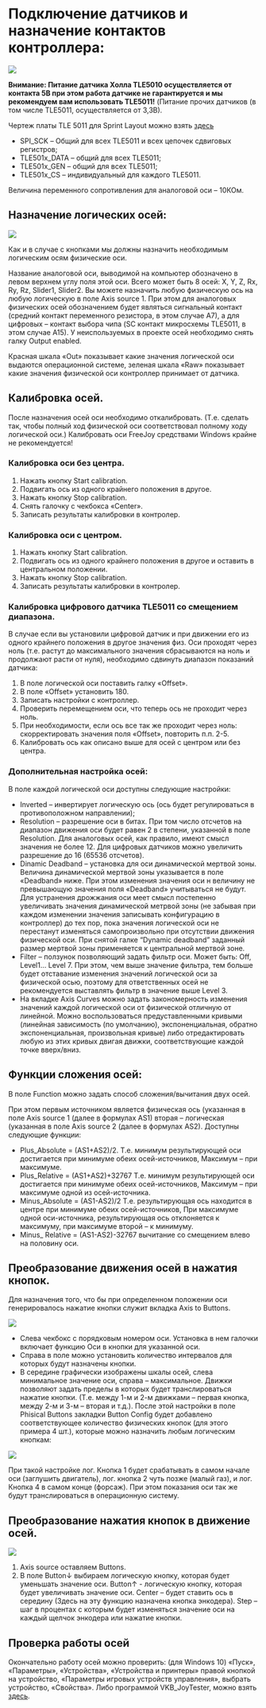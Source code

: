 # Подключение датчиков и назначение контактов контроллера:

![](https://github.com/FreeJoy-Team/FreeJoyConfigurator/blob/master/images/rus_guide/A1.jpg)
 
**Внимание: Питание датчика Холла TLE5010 осуществляется от контакта 5В при этом работа датчике не гарантируется и мы рекомендуем вам использовать TLE5011!** (Питание прочих датчиков (в том числе TLE5011, осуществляется от 3,3В).

Чертеж платы TLE 5011 для Sprint Layout можно взять [здесь](https://github.com/FreeJoy-Team/FreeJoyConfigurator/blob/master/third_party/)
* SPI_SCK – Общий для всех TLE5011 и всех цепочек сдвиговых регистров;
* TLE501x_DATA – общий для всех TLE5011;
* TLE501x_GEN – общий для всех TLE5011;
* TLE501x_CS – индивидуальный для каждого TLE5011.

Величина переменного сопротивления для аналоговой оси – 10КОм.

## Назначение логических осей:

![](https://github.com/FreeJoy-Team/FreeJoyConfigurator/blob/master/images/rus_guide/A1.jpg)
 
Как и в случае с кнопками мы должны назначить необходимым логическим осям физические оси.

Название аналоговой оси, выводимой на компьютер обозначено в левом верхнем углу поля этой оси. Всего может быть 8 осей: X, Y, Z, Rx, Ry, Rz, Slider1, Slider2. Вы можете назначить любую физическую ось на любую логическую в поле Axis source 1. При этом для аналоговых физических осей обозначением будет являться сигнальный контакт (средний контакт переменного резистора, в этом случае А7), а для цифровых – контакт выбора чипа (SC контакт микросхемы TLE5011, в этом случае А15). У неиспользуемых в проекте осей необходимо снять галку Output enabled.

Красная шкала «Out» показывает какие значения логической оси выдаются операционной системе, зеленая шкала «Raw» показывает какие значения физической оси контроллер принимает от датчика.
## Калибровка осей.
После назначения осей оси необходимо откалибровать. (Т.е. сделать так, чтобы полный ход физической оси соответствовал полному ходу логической оси.) Калибровать оси FreeJoy средствами Windows крайне не рекомендуется!
### Калибровка оси без центра.
1. Нажать кнопку Start calibration.
1. Подвигать ось из одного крайнего положения в другое.
1. Нажать кнопку Stop calibration.
1. Снять галочку с чекбокса «Center».
1. Записать результаты калибровки в контролер.
### Калибровка оси с центром.
1. Нажать кнопку Start calibration.
1. Подвигать ось из одного крайнего положения в другое и оставить в центральном положении.
1. Нажать кнопку Stop calibration.
1. Записать результаты калибровки в контролер.
### Калибровка цифрового датчика TLE5011 со смещением диапазона.
В случае если вы установили цифровой датчик и при движении его из одного крайнего положения в другое значения физ. Оси проходят через ноль (т.е. растут до максимального значения сбрасываются на ноль и продолжают расти от нуля), необходимо сдвинуть диапазон показаний датчика:
1. В поле логической оси поставить галку «Offset».
1. В поле «Offset» установить 180.
1. Записать настройки с контроллер.
1. Проверить перемещением оси, что теперь ось не проходит через ноль.
1. При необходимости, если ось все так же проходит через ноль: скорректировать значения поля «Offset», повторить п.п. 2-5.
1. Калибровать ось как описано выше для осей с центром или без центра.
### Дополнительная настройка осей:
В поле каждой логической оси доступны следующие настройки:
* Inverted – инвертирует логическую ось (ось будет регулироваться в противоположном направлении);
* Resolution – разрешение оси в битах. При том число отсчетов на диапазон движения оси будет равен 2 в степени, указанной в поле Resolution. Для аналоговых осей, как правило, имеют смысл значения не более 12. Для цифровых датчиков можно увеличить разрешение до 16 (65536 отсчетов).
* Dinamic Deadband – установка для оси динамической мертвой зоны. Величина динамической мертвой зоны указывается в поле «Deadband» ниже. При этом изменения значения оси н величину не превышающую значения поля «Deadband» учитываться не будут. Для устранения дрожжания оси меет смысл постепенно увеличивать значения динамической метрвой зоны (не забывая при каждом изменении значения записывать конфигурацию в контроллер) до тех пор, пока значения логической оси не перестанут изменяться самопроизвольно при отсутствии движения физической оси. При снятой галке “Dynamic deadband” заданный размер мертвой зоны применяется к центральной мертвой зоне.
* Filter – ползунок позволяющий задать фильтр оси. Может быть: Off, Level1… Level 7. При этом, чем выше значение фильтра, тем больше будет отставание изменения значений логической оси за физической осью, поэтому для ответственных осей не рекомендуется выставлять фильтр в значение выше Level 3.
* На вкладке Axis Curves можно задать закономерность изменения значений каждой логической оси от физической отличную от линейной. Можно воспользоваться предуставленными кривыми (линейная зависимость (по умолчанию), экспоненциальная, обратно экспоненциальная, произвольная кривые) либо отредактировать любую из этих кривых двигая движки, соответствующие каждой точке вверх/вниз.
## Функции сложения осей:
В поле Function можно задать способ сложения/вычитания двух осей.

При этом первым источником является физическая ось (указанная в поле Axis source 1 (далее в формулах AS1) вторая – логическая (указанная в поле Axis source 2 (далее в формулах AS2).
Доступны следующие функции:
* Plus_Absolute = (AS1+AS2)/2. Т.е. минимум результирующей оси достигается при минимуме обеих осей-источников, Максимум – при максимуме.
* Plus_Relative = (AS1+AS2)+32767 Т.е. минимум результирующей оси достигается при минимуме обеих осей-источников, Максимум – при максимуме одной из осей-источника.
* Minus_Absolute = (AS1-AS2)/2 Т.е. результирующая ось находится в центре при минимуме обеих осей-источников, При максимуме одной оси-источника, результирующая ось отклоняется к максимуму, при максимуме второй – к минимуму.
* Minus_ Relative = (AS1-AS2)-32767 вычитание со смещением влево на половину оси.

## Преобразование движения осей в нажатия кнопок.
Для назначения того, что бы при определенном положении оси генерировалось нажатие кнопки служит вкладка Axis to Buttons.

![](https://github.com/FreeJoy-Team/FreeJoyConfigurator/blob/master/images/rus_guide/A3.jpg)
 
* Слева чекбокс с порядковым номером оси. Установка в нем галочки включает функцию Оси в кнопки для указанной оси.
* Справа в поле можно установить количество интервалов для которых будут назначены кнопки.
* В середине графически изображены шкалы осей, слева минимальное значение оси, справа – максимальное. Движки позволяют задать пределы в которых будет транслироваться нажатие кнопки. (Т.е. между 1-м и 2-м движками – первая кнопка, между 2-м и 3-м – вторая и т.д.).
После этой настройки в поле Phisical Buttons закладки Button Config будет добавлено соответствующее количество физических кнопок (для этого примера 4 шт.), которые можно назначить любым логическим кнопкам:

![](https://github.com/FreeJoy-Team/FreeJoyConfigurator/blob/master/images/rus_guide/A4.jpg)
 
При такой настройке лог. Кнопка 1 будет срабатывать в самом начале оси (заглушить двигатель), лог. кнопка 2 чуть позже (малый газ), и лог. Кнопка 4 в самом конце (форсаж). При этом показания оси так же будут транслироваться в операционную систему.

## Преобразование нажатия кнопок в движение осей.

![](https://github.com/FreeJoy-Team/FreeJoyConfigurator/blob/master/images/rus_guide/A5.jpg)
 
1. Axis source оставляем Buttons.
1. В поле Button↓ выбираем логическую кнопку, которая будет уменьшать значение оси. Button↑ - логическую кнопку, которая будет увеличивать значение оси. Center – будет ставить ось в середину (Здесь на эту функцию назначена кнопка энкодера). Step – шаг в процентах с которым будет изменяться значение оси на каждый щелчок энкодера или нажатие кнопки.

## Проверка работы осей
Окончательно работу осей можно проверить: (для Windows 10) «Пуск», «Параметры», «Устройства», «Устройства и принтеры» правой кнопкой на устройство, «Параметры игровых устройств управления», выбрать устройство, «Свойства». Либо программой VKB_JoyTester, можно взять [здесь](https://github.com/FreeJoy-Team/FreeJoyConfigurator/blob/master/third_party/).


